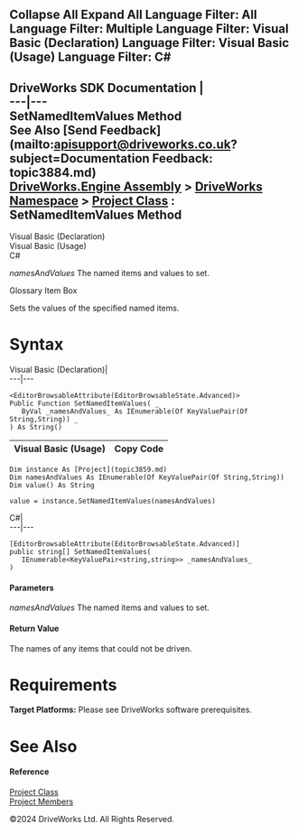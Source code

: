        

 Collapse All Expand All  Language Filter: All  Language Filter: Multiple  Language Filter: Visual Basic (Declaration) Language Filter: Visual Basic (Usage) Language Filter: C#  
---  
DriveWorks SDK Documentation  |   
---|---  
SetNamedItemValues Method   
See Also [Send Feedback](mailto:apisupport@driveworks.co.uk?subject=Documentation Feedback: topic3884.md)  
[DriveWorks.Engine Assembly](topic2156.md) > [DriveWorks Namespace](topic2159.md) > [Project Class](topic3859.md) : SetNamedItemValues Method  
---  
  
Visual Basic (Declaration)    
Visual Basic (Usage)    
C# 

_namesAndValues_
    The named items and values to set.

Glossary Item Box

Sets the values of the specified named items. 

# Syntax

Visual Basic (Declaration)|   
---|---  
      
    
    <EditorBrowsableAttribute(EditorBrowsableState.Advanced)>
    Public Function SetNamedItemValues( _
       ByVal _namesAndValues_ As IEnumerable(Of KeyValuePair(Of String,String)) _
    ) As String()  
  
Visual Basic (Usage)| Copy Code  
---|---  
      
    
    Dim instance As [Project](topic3859.md)
    Dim namesAndValues As IEnumerable(Of KeyValuePair(Of String,String))
    Dim value() As String
     
    value = instance.SetNamedItemValues(namesAndValues)  
  
C#|   
---|---  
      
    
    [EditorBrowsableAttribute(EditorBrowsableState.Advanced)]
    public string[] SetNamedItemValues( 
       IEnumerable<KeyValuePair<string,string>> _namesAndValues_
    )  
  
#### Parameters

 _namesAndValues_
    The named items and values to set.

#### Return Value

The names of any items that could not be driven.

# Requirements

**Target Platforms:** Please see DriveWorks software prerequisites.

# See Also

#### Reference

[Project Class](topic3859.md)   
[Project Members](topic3860.md)

©2024 DriveWorks Ltd. All Rights Reserved.
